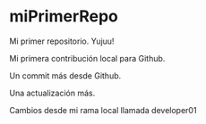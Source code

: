 # miPrimerRepo

Mi primer repositorio. Yujuu!

Mi primera contribución local para Github.

Un commit más desde Github.

Una actualización más.

Cambios desde mi rama local llamada developer01